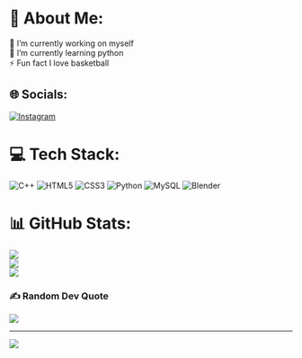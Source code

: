 # 💫 About Me:
🔭 I’m currently working on myself<br>🌱 I’m currently learning python<br>⚡ Fun fact I love basketball


## 🌐 Socials:
[![Instagram](https://img.shields.io/badge/Instagram-%23E4405F.svg?logo=Instagram&logoColor=white)](https://instagram.com/atanasovv__) 

# 💻 Tech Stack:
![C++](https://img.shields.io/badge/c++-%2300599C.svg?style=for-the-badge&logo=c%2B%2B&logoColor=white) ![HTML5](https://img.shields.io/badge/html5-%23E34F26.svg?style=for-the-badge&logo=html5&logoColor=white) ![CSS3](https://img.shields.io/badge/css3-%231572B6.svg?style=for-the-badge&logo=css3&logoColor=white) ![Python](https://img.shields.io/badge/python-3670A0?style=for-the-badge&logo=python&logoColor=ffdd54) ![MySQL](https://img.shields.io/badge/mysql-4479A1.svg?style=for-the-badge&logo=mysql&logoColor=white) ![Blender](https://img.shields.io/badge/blender-%23F5792A.svg?style=for-the-badge&logo=blender&logoColor=white)
# 📊 GitHub Stats:
![](https://github-readme-stats.vercel.app/api?username=ADAtanasov21&theme=dark&hide_border=true&include_all_commits=false&count_private=true)<br/>
![](https://github-readme-streak-stats.herokuapp.com/?user=ADAtanasov21&theme=dark&hide_border=true)<br/>
![](https://github-readme-stats.vercel.app/api/top-langs/?username=ADAtanasov21&theme=dark&hide_border=true&include_all_commits=false&count_private=true&layout=compact)

### ✍️ Random Dev Quote
![](https://quotes-github-readme.vercel.app/api?type=horizontal&theme=radical)

---
[![](https://visitcount.itsvg.in/api?id=ADAtanasov21&icon=0&color=0)](https://visitcount.itsvg.in)

<!-- Proudly created with GPRM ( https://gprm.itsvg.in ) -->
